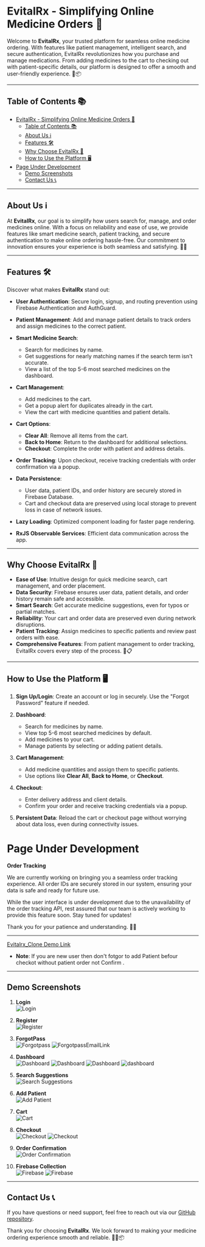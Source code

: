 # EvitalRx - Simplifying Online Medicine Orders 💊

Welcome to **EvitalRx**, your trusted platform for seamless online medicine ordering. With features like patient management, intelligent search, and secure authentication, EvitalRx revolutionizes how you purchase and manage medications. From adding medicines to the cart to checking out with patient-specific details, our platform is designed to offer a smooth and user-friendly experience. 🌟📦

---

## Table of Contents 📚

- [EvitalRx - Simplifying Online Medicine Orders 💊](#evitalrx---simplifying-online-medicine-orders-)
  - [Table of Contents 📚](#table-of-contents-)
  - [About Us ℹ️](#about-us-ℹ️)
  - [Features 🛠️](#features-️)
  - [Why Choose EvitalRx 🌟](#why-choose-evitalrx-)
  - [How to Use the Platform 🖥️](#how-to-use-the-platform-️)
- [Page Under Development](#page-under-development)
  - [Demo Screenshots](#demo-screenshots)
  - [Contact Us 📞](#contact-us-)

---

## About Us ℹ️

At **EvitalRx**, our goal is to simplify how users search for, manage, and order medicines online. With a focus on reliability and ease of use, we provide features like smart medicine search, patient tracking, and secure authentication to make online ordering hassle-free. Our commitment to innovation ensures your experience is both seamless and satisfying. 💼💊

---

## Features 🛠️

Discover what makes **EvitalRx** stand out:

- **User Authentication**: Secure login, signup, and routing prevention using Firebase Authentication and AuthGuard.
  
- **Patient Management**: Add and manage patient details to track orders and assign medicines to the correct patient.

- **Smart Medicine Search**: 
  - Search for medicines by name.
  - Get suggestions for nearly matching names if the search term isn't accurate.
  - View a list of the top 5-6 most searched medicines on the dashboard.

- **Cart Management**: 
  - Add medicines to the cart.
  - Get a popup alert for duplicates already in the cart.
  - View the cart with medicine quantities and patient details.

- **Cart Options**: 
  - **Clear All**: Remove all items from the cart.
  - **Back to Home**: Return to the dashboard for additional selections.
  - **Checkout**: Complete the order with patient and address details.

- **Order Tracking**: Upon checkout, receive tracking credentials with order confirmation via a popup.

- **Data Persistence**: 
  - User data, patient IDs, and order history are securely stored in Firebase Database.
  - Cart and checkout data are preserved using local storage to prevent loss in case of network issues.

- **Lazy Loading**: Optimized component loading for faster page rendering.

- **RxJS Observable Services**: Efficient data communication across the app.

---

## Why Choose EvitalRx 🌟

- **Ease of Use**: Intuitive design for quick medicine search, cart management, and order placement.
- **Data Security**: Firebase ensures user data, patient details, and order history remain safe and accessible.
- **Smart Search**: Get accurate medicine suggestions, even for typos or partial matches.
- **Reliability**: Your cart and order data are preserved even during network disruptions.
- **Patient Tracking**: Assign medicines to specific patients and review past orders with ease.
- **Comprehensive Features**: From patient management to order tracking, EvitalRx covers every step of the process. 🔐📋

---

## How to Use the Platform 🖥️

1. **Sign Up/Login**: Create an account or log in securely. Use the "Forgot Password" feature if needed.
   
2. **Dashboard**:
   - Search for medicines by name.
   - View top 5-6 most searched medicines by default.
   - Add medicines to your cart.
   - Manage patients by selecting or adding patient details.

3. **Cart Management**:
   - Add medicine quantities and assign them to specific patients.
   - Use options like **Clear All**, **Back to Home**, or **Checkout**.

4. **Checkout**:
   - Enter delivery address and client details.
   - Confirm your order and receive tracking credentials via a popup.

5. **Persistent Data**: Reload the cart or checkout page without worrying about data loss, even during connectivity issues.

# Page Under Development 

**Order Tracking**  

We are currently working on bringing you a seamless order tracking experience. All order IDs are securely stored in our system, ensuring your data is safe and ready for future use.  

While the user interface is under development due to the unavailability of the order tracking API, rest assured that our team is actively working to provide this feature soon. Stay tuned for updates!  

Thank you for your patience and understanding. 🙏✨  

---

[Evitalrx_Clone Demo Link](https://evitalexclonedemo.netlify.app/)

- **Note**: If you are new user then don't fotgor to add Patient befour checkot without patient order not Confirm .
---

## Demo Screenshots

 1. **Login**  
   ![Login](https://github.com/JBORAD988/evitalrx_Demo_Project/blob/cc656bb8755ab70c7989701e9a953cd5004c5f52/src/assets/screenshorts/2.png)

2. **Register**  
      ![Register](https://github.com/JBORAD988/evitalrx_Demo_Project/blob/4e702ad455935500383cf68d54893bf981f474e0/src/assets/screenshorts/1.png)

3.  **ForgotPass**  
    ![Forgotpass](https://github.com/JBORAD988/evitalrx_Demo_Project/blob/cc656bb8755ab70c7989701e9a953cd5004c5f52/src/assets/screenshorts/4.png)
      ![ForgotpassEmailLink]( https://github.com/JBORAD988/evitalrx_Demo_Project/blob/cc656bb8755ab70c7989701e9a953cd5004c5f52/src/assets/screenshorts/5.png)
  

4. **Dashboard**  
   ![Dashboard](https://github.com/JBORAD988/evitalrx_Demo_Project/blob/cc656bb8755ab70c7989701e9a953cd5004c5f52/src/assets/screenshorts/3.png)
      ![Dashboard](https://github.com/JBORAD988/evitalrx_Demo_Project/blob/cc656bb8755ab70c7989701e9a953cd5004c5f52/src/assets/screenshorts/7.png)
      ![Dashboard](https://github.com/JBORAD988/evitalrx_Demo_Project/blob/cc656bb8755ab70c7989701e9a953cd5004c5f52/src/assets/screenshorts/Screenshot%202024-11-20%20at%2010.51.19%E2%80%AFPM.png)
      ![dashboard](https://github.com/JBORAD988/evitalrx_Demo_Project/blob/cc656bb8755ab70c7989701e9a953cd5004c5f52/src/assets/screenshorts/screencapture-localhost-4200-pages-dashboard-2024-11-20-23_00_10.png)


      

5. **Search Suggestions**  
   ![Search Suggestions](https://github.com/JBORAD988/evitalrx_Demo_Project/blob/cc656bb8755ab70c7989701e9a953cd5004c5f52/src/assets/screenshorts/screencapture-localhost-4200-pages-dashboard-2024-11-20-22_59_33.png)

6. **Add Patient**  
   ![Add Patient](https://github.com/JBORAD988/evitalrx_Demo_Project/blob/cc656bb8755ab70c7989701e9a953cd5004c5f52/src/assets/screenshorts/Screenshot%202024-11-20%20at%2010.47.32%E2%80%AFPM.png)

7. **Cart**  
   ![Cart](https://github.com/JBORAD988/evitalrx_Demo_Project/blob/317e8b85ac71524d4f873a28a7428a1eba56b3b2/src/assets/screenshorts/refactor.png)

8. **Checkout**  
   ![Checkout](https://github.com/JBORAD988/evitalrx_Demo_Project/blob/cc656bb8755ab70c7989701e9a953cd5004c5f52/src/assets/screenshorts/screencapture-localhost-4200-pages-checkout-2024-11-20-22_56_30.png)
   ![Checkout](https://github.com/JBORAD988/evitalrx_Demo_Project/blob/cc656bb8755ab70c7989701e9a953cd5004c5f52/src/assets/screenshorts/screencapture-localhost-4200-pages-checkout-2024-11-20-22_54_27.png)

9. **Order Confirmation**  
   ![Order Confirmation](https://github.com/JBORAD988/evitalrx_Demo_Project/blob/cc656bb8755ab70c7989701e9a953cd5004c5f52/src/assets/screenshorts/Screenshot%202024-11-20%20at%2010.58.24%E2%80%AFPM.png)




10. **Firebase Collection**  
    ![Firebase](https://github.com/JBORAD988/evitalrx_Demo_Project/blob/cc656bb8755ab70c7989701e9a953cd5004c5f52/src/assets/screenshorts/screencapture-console-firebase-google-u-0-project-evitalrx-44057-firestore-databases-default-data-2Fusers-2FE2c3rEdXwHMdkh5USL5vvdlXsqN2-2024-11-20-23_00_50.png)
        ![Firebase](https://github.com/JBORAD988/evitalrx_Demo_Project/blob/cc656bb8755ab70c7989701e9a953cd5004c5f52/src/assets/screenshorts/screencapture-console-firebase-google-u-0-project-evitalrx-44057-firestore-databases-default-data-2Fusers-2FhgUQAvnnGPNoNRcuGzXKQE1qTj42-2Fpatients-2FpatientList-2024-11-20-23_01_18.png)



---

## Contact Us 📞

If you have questions or need support, feel free to reach out via our [GitHub repository](https://github.com/JBORAD988/evitalrx_Demo_Project?tab=readme-ov-file#order-tracking-example/evitalrx).

Thank you for choosing **EvitalRx**. We look forward to making your medicine ordering experience smooth and reliable. 🌟💊📦
